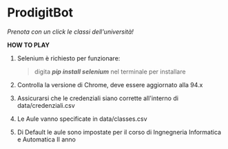 ﻿# ProdigitBot
 
*Prenota con un click le classi dell'università!*

**HOW TO PLAY**

1. Selenium è richiesto per funzionare:

   > digita **_pip install selenium_** nel terminale per installare

2. Controlla la versione di Chrome, deve essere aggiornato alla 94.x

3. Assicurarsi che le credenziali siano corrette all'interno di data/credenziali.csv

4. Le Aule vanno specificate in data/classes.csv

5. Di Default le aule sono impostate per il corso di Ingnegneria Informatica e Automatica II anno

